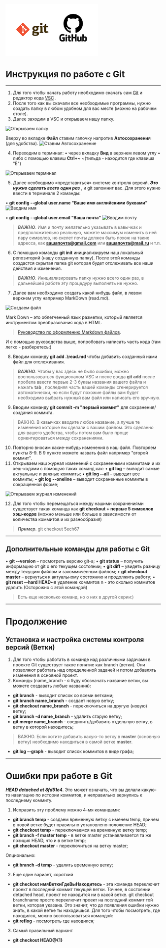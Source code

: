 ![git](index1.png)
# Инструкция по работе с Git
---
1. Для того чтобы начать работу необходимо скачать сам [Git](https://git-scm.com/downloads "Ссылка для скачивания Git") и редактор кода [VSC](https://code.visualstudio.com/Download "Ссылка для скачивания VSC") .
2. После того как вы скачали все необходимые программы, нужно создать папку в любом удобном для вас месте (можно на рабочем столе).
3. Далее заходим в VSC и открываем нашу папку. 

![Открываем папку](https://i.postimg.cc/HnCk81Mb/319-LI.jpg "Открываем папку")

Вверху во вкладке **Файл** ставим галочку напротив **Автосохранения** (для удобства).
![Ставим Автосохранение](https://i.postimg.cc/XvRVt6Qt/320-LI.jpg "Ставим Автосохранение")

4. Переходим в терминал:
• через вкладку **Вид** в верхнем левом углу
• либо с помощью клавиш **Ctrl+~** ~(тильда - находится где клавиша "Ё")

![Открываем терминал](https://i.postimg.cc/2SXjFZvk/321-LI.jpg "Открываем терминал")

5. Далее необходимо «представиться» системе контроля версий. ***Это нужно сделать всего один раз*** , и git запомнит вас. Для этого нужно ввести в терминале 2 команды:

• **git config --global user.name "Ваше имя английскими буквами"**
![Вводим имя](https://i.postimg.cc/PJhdrzG4/322-LI.jpg "Вводим имя")

• **git config --global user.email "Ваша почта"**
![Вводим почту](https://i.postimg.cc/rp0VhwCS/323-LI.jpg "Вводим почту")
> ***ВАЖНО***. Имя и почту желательно указывать в кавычках и предположительно реальную, можете максимум изменить в ней пару символов, но скелет почты должен быть похож на такие адресса, как **вашапочта@gmail.com** или **вашапочта@mail.ru** и т.п.
6. С помощью команды  **git init** инициализируем наш локальный репозиторий (нашу созданную папку). После этой команды создастся скрытая папка git которая будет отслеживать все наши действия и изменения. 
> ***ВАЖНО***. Инициализировать папку нужно всего один раз, в дальнейшей работе эту процедуру выполнять не нужно.
7. Далее вам необходимо создать какой нибудь файл, в левом верхнем углу например MarkDown (read.md). 

![Создаем файл](https://i.postimg.cc/0Q78sX4j/324-LI.jpg "Создаем файл")

Mark Down – это облегченный язык разметки, который является инструментом преобразования кода в HTML.
>[Руководство по оформлению Markdown файлов](https://gist.github.com/Jekins/2bf2d0638163f1294637#Images "MarkDown").

И с помощью руководства выше, попробовать написать часть кода (там легко - разберетесь:) 

8. Вводим команду **git add .\read.md** чтобы добавить созданный нами файл для отслеживания. 
>***ВАЖНО***. Чтобы у вас здесь не было ошибки, можно воспользоваться фукционалом VSC и после ввода **git add** после пробела ввести первые 2-3 буквы названия вашего файла и нажать **tab** , последняя часть вашей команды сгенерируется автоматически, но если будут похожие файлы вам будет необходимо выбрать нужный вам файл или написать его вручную.
9. Вводим команду **git commit -m "первый коммит"** для сохранения/создания коммита.
>ВАЖНО. В кавычках вводите любое название, а лучше те изменения которые вы сделали с вашим файлом. Это сделанно для вашего удобства, чтобы потом вам было проще ориентироваться между сохранениями.
10. Повторно вносим какие-нибудь изменения в наш файл. Повторяем пункты 8-9. В 9 пункте можете назвать файл например "второй коммит".
11. Открываем наш журнал изменений с сохраненными коммитами и их хеш-кодами с помощью таких команд как:
• **git log** – выводит самые актуальные и важные коммиты;
• **git log --all** – выводит все коммиты;
• **git log --oneline** – выводит сохраненные коммиты в сокращенной форме;

![Открываем журнал изменений](https://i.postimg.cc/Vk5m6kh3/325-LI.jpg "Открываем журнал изменений")

12. Для того чтобы перемещаться между нашими сохранениями существует такая команда как **git checkout + первые 5 символов хэш-кодов** (можно меньше или больше в зависимости от количества коммитов и их разнообразия) 
>***Пример***.  git checkout 5ech67

---
## Дополнительные команды для работы с Git

• **git --version** – посмотреть версию git-а;
• **git status** – получить информацию от git о его текущем состоянии;
• **git diff** – увидеть разницу между текущим файлом и закоммиченным файлом;
• **git checkout master** – вернуться к актуальному состоянию и продолжить работу;
• **git reset --hard HEAD~n** удаление коммитов n - это сколько коммитов удалить (Осторожно с этой командой)

>Есть еще несколько команд, но о них в другой серии:)

---
# Продолжение

## Установка и настройка системы контроля версий (Ветки)

1. Для того чтобы работать в команде над различными задачами в проекте Git существует такое понятие как branch (ветки). Они позволяют работать над определенной задачей и потом добавлять изменения в основной проект.
2. Команды (name_branch - я буду обозначать название ветки, вы можете создавать любые названия):
- **git branch** - выводит список со всеми ветками;
- **git branch name_branch** - создает новую ветку;
- **git checkout name_branch** - переключиться на другую (новую) ветку;
- **git branch -d name_branch** - удалить старую ветку;
- **git merge name_branch** - соединить/добавить отдельную ветку, в ветку в которой находитесь;
> ВАЖНО. Если хотите добавить какую-то ветку в **master** (основную ветку) необходимо находиться в самой ветке **master**.
- **git log --graph** - выводит список коммитов в виде графа;

---
# Ошибки при работе в Git

***HEAD detached at 8fd51e4***. 
Это может означать, что вы делали какую-то навигацию по истории коммитов, и неправильно вернулись к последнему коммиту.

1. Исправить эту проблему можно 4-мя командами:
- **git branch temp** - создаем временную ветку с именем temp, причем в новой ветке будет правильно установлено положение HEAD;
- **git checkout temp** - переключаемся на временную ветку temp;
- **git branch -f master temp** - в ветке master устанавливается та же позиция HEAD, что и в ветке temp;
- **git checkout master** - переключиться на ветку master;

Опционально:
- **git branch -d temp** - удалить временную ветку;

2. Еще один вариант, короткий
- **git checkout имяВеткиГдеВыНаходитесь** - эта команда переключит проект в последний коммит текущей ветки. Точнее, в состоянии detached head, проект не находится ни в какой ветке. git checkout branchname просто переключит проект на последний коммит той ветки, которая указана. Это значит, что до появления ошибки нужно знать, в какой ветке ты находишься. Для того чтобы посмотреть, где находился, можно воспользоваться командой:
- **git reflog** - посмотреть где находился;

3. Самый правильный вариант
- **git checkout HEAD@{1}**
